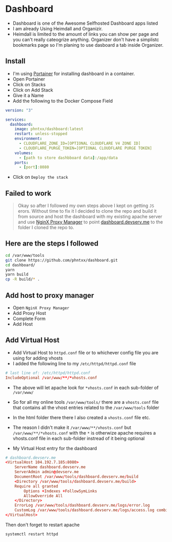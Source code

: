 # Dashboard

- Dashboard is one of the Awesome Selfhosted Dashboard apps listed
- I am already Using Heimdall and Organizir.
- Heimdall is limited to the amount of links you can show per page and you can't really cateogrize anything. Organizer don't have a simplistc bookmarks page so I'm planing to use dasboard a tab inside Organizer.

## Install

- I'm using [Portainer](https://setup.docs.devserv.me/portainer/) for installing dashboard in a container.
- Open Portainer
- Click on Stacks
- Click on Add Stack
- Give it a Name
- Add the following to the Docker Compose Field

```yml
version: "3"

services:
  dashboard:
    image: phntxx/dashboard:latest
    restart: unless-stopped
    environment:
      - CLOUDFLARE_ZONE_ID=[OPTIONAL CLOUDFLARE V4 ZONE ID]
      - CLOUDFLARE_PURGE_TOKEN=[OPTIONAL CLOUDFLARE PURGE TOKEN]
    volumes:
      - [path to store dashbboard data]:/app/data
    ports:
      - [port]:8080
```

- Click on `Deploy the stack`

## Failed to work

> Okay so after I followed my own steps above I kept on getting `JS` erors. Without time to fix it I decided to clone the repo and build it from source and host the dashboard with my existing apache server and use [NginX Proxy Manager](https://setup.docs.devserv.me/nginxproxymanager) to point [dashboard.devserv.me](https://dashboard.devserv.me) to the folder I cloned the repo to.

## Here are the steps I followed

```sh
cd /var/www/tools
git clone https://github.com/phntxx/dashboard.git
cd dashboard/
yarn
yarn build
cp -R build/* .
```

## Add host to proxy manager

- Open `NginX Proxy Manager`
- Add Proxy Host
- Complete Form
- Add Host

## Add Virtual Host

- Add Virtual Host to `httpd.conf` file or to whichever config file you are using for adding vhosts
- I added the following line to my `/etc/httpd/httpd.conf` file

```conf
# last line of: /etc/httpd/httpd.conf
IncludeOptional /var/www/**/*vhosts.conf
```

- The above will let apache look for `*vhosts.conf` in each sub-folder of `/var/www/`
- So for all my online tools `/var/www/tools/` there are a `vhosts.conf` file that contains all the vhost entries related to the `/var/www/tools` folder
- In the html folder there there I also created a `vhosts.conf` file etc.
- The reason I didn't make it `/var/www/**/vhosts.conf` but `/var/www/**/*vhosts.conf` with the `*` is otherwize apache requires a vhosts.conf file in each sub-folder instread of it being optional

- My Virtual Host entry for the dashboard

```conf
# dashboard.devserv.me
<VirtualHost 104.192.7.185:8080>
    ServerName dashboard.devserv.me
    ServerAdmin admin@devserv.me
    DocumentRoot /var/www/tools/dashboard.devserv.me/build
    <Directory /var/www/tools/dashboard.devserv.me/build>
    Require all granted
        Options +Indexes +FollowSymLinks
        AllowOverride All
    </Directory>
    ErrorLog /var/www/tools/dashboard.devserv.me/logs/error.log
    CustomLog /var/www/tools/dashboard.devserv.me/logs/access.log combined
</VirtualHost>
```

Then don't forget to restart apache

```sh
systemctl restart httpd
```
